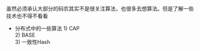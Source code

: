 虽然必须承认大部分的码农其实不是很关注算法，也很多去想算法。但是了解一些技术也不得不看看



* 分布式中的一些算法
  1\) CAP  
  2\) BASE  
  3\) 一致性Hash




